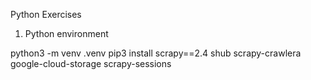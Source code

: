 Python Exercises

1. Python environment

python3 -m venv .venv
pip3 install scrapy==2.4 shub scrapy-crawlera  google-cloud-storage scrapy-sessions 
